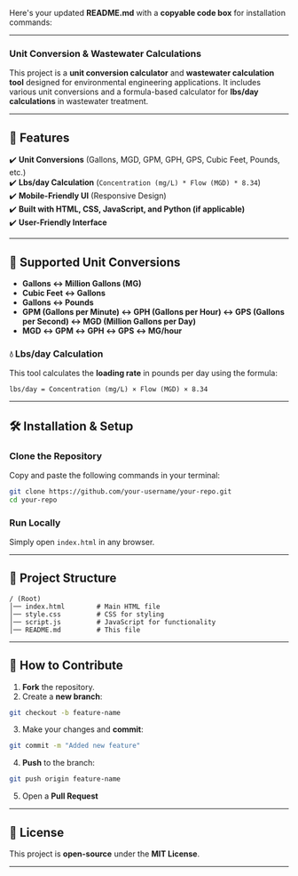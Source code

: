Here's your updated **README.md** with a **copyable code box** for installation commands:  

---

### **Unit Conversion & Wastewater Calculations**  

This project is a **unit conversion calculator** and **wastewater calculation tool** designed for environmental engineering applications. It includes various unit conversions and a formula-based calculator for **lbs/day calculations** in wastewater treatment.  

---

## **📌 Features**  
✔️ **Unit Conversions** (Gallons, MGD, GPM, GPH, GPS, Cubic Feet, Pounds, etc.)  
✔️ **Lbs/day Calculation** (`Concentration (mg/L) * Flow (MGD) * 8.34`)  
✔️ **Mobile-Friendly UI** (Responsive Design)  
✔️ **Built with HTML, CSS, JavaScript, and Python (if applicable)**  
✔️ **User-Friendly Interface**  

---

## **📏 Supported Unit Conversions**  
- **Gallons ↔ Million Gallons (MG)**  
- **Cubic Feet ↔ Gallons**  
- **Gallons ↔ Pounds**  
- **GPM (Gallons per Minute) ↔ GPH (Gallons per Hour) ↔ GPS (Gallons per Second) ↔ MGD (Million Gallons per Day)**  
- **MGD ↔ GPM ↔ GPH ↔ GPS ↔ MG/hour**  

### **💧 Lbs/day Calculation**  
This tool calculates the **loading rate** in pounds per day using the formula:  
```plaintext
lbs/day = Concentration (mg/L) × Flow (MGD) × 8.34
```  

---

## **🛠️ Installation & Setup**  

### **Clone the Repository**  
Copy and paste the following commands in your terminal:  

````bash
git clone https://github.com/your-username/your-repo.git
cd your-repo
````  

### **Run Locally**  
Simply open `index.html` in any browser.  

---

## **📂 Project Structure**  
```plaintext
/ (Root)
│── index.html        # Main HTML file  
│── style.css         # CSS for styling  
│── script.js         # JavaScript for functionality  
│── README.md         # This file  
```

---

## **📢 How to Contribute**  
1. **Fork** the repository.  
2. Create a **new branch**:  
````bash
git checkout -b feature-name
````  
3. Make your changes and **commit**:  
````bash
git commit -m "Added new feature"
````  
4. **Push** to the branch:  
````bash
git push origin feature-name
````  
5. Open a **Pull Request**  

---

## **📜 License**  
This project is **open-source** under the **MIT License**.  

---
